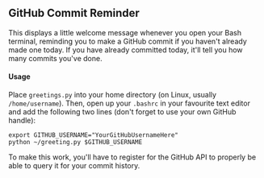 ## GitHub Commit Reminder

This displays a little welcome message whenever you open your Bash terminal, reminding you to make a GitHub commit if you haven't already made one today.  If you have already committed today, it'll tell you how many commits you've done.

#### Usage

Place `greetings.py` into your home directory (on Linux, usually `/home/username`).  Then, open up your `.bashrc` in your favourite text editor and add the following two lines (don't forget to use your own GitHub handle):

```
export GITHUB_USERNAME="YourGitHubUsernameHere"
python ~/greeting.py $GITHUB_USERNAME
```

To make this work, you'll have to register for the GitHub API to properly be able to query it for your commit history.
